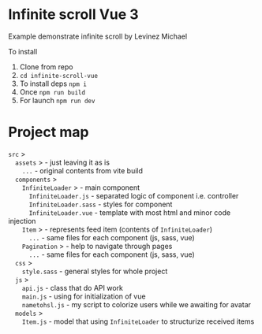 # Infinite scroll Vue 3

Example demonstrate infinite scroll by Levinez Michael

To install

1. Clone from repo
2. `cd infinite-scroll-vue`
3. To install deps `npm i`
4. Once `npm run build`
5. For launch `npm run dev`

# Project map

`src` >\
&emsp;`assets` > - just leaving it as is\
&emsp;&emsp;`...` - original contents from vite build\
&emsp;`components` >\
&emsp;&emsp;`InfiniteLoader` > - main component\
&emsp;&emsp;&emsp;`InfiniteLoader.js` - separated logic of component i.e. controller\
&emsp;&emsp;&emsp;`InfiniteLoader.sass` - styles for component\
&emsp;&emsp;&emsp;`InfiniteLoader.vue` - template with most html and minor code injection\
&emsp;&emsp;`Item` > - represents feed item (contents of `InfiniteLoader`)\
&emsp;&emsp;&emsp;`...` - same files for each component (js, sass, vue)\
&emsp;&emsp;`Pagination` > - help to navigate through pages\
&emsp;&emsp;&emsp;`...` - same files for each component (js, sass, vue)\
&emsp;`css` >\
&emsp;&emsp;`style.sass` - general styles for whole project\
&emsp;`js` >\
&emsp;&emsp;`api.js` - class that do API work\
&emsp;&emsp;`main.js` - using for initialization of vue\
&emsp;&emsp;`nametohsl.js` - my script to colorize users while we awaiting for avatar\
&emsp;`models` >\
&emsp;&emsp;`Item.js` - model that using `InfiniteLoader` to structurize received items